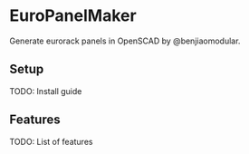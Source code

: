# EuroPanelMaker
Generate eurorack panels in OpenSCAD by @benjiaomodular.

## Setup
TODO: Install guide

## Features
TODO: List of features
